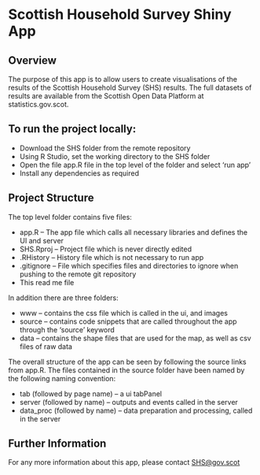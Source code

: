 # Scottish Household Survey Shiny App

## Overview

The purpose of this app is to allow users to create visualisations of the results of the Scottish Household Survey (SHS) results. The full datasets of results are available from the Scottish Open Data Platform at statistics.gov.scot.

## To run the project locally:

* Download the SHS folder from the remote repository
* Using R Studio, set the working directory to the SHS folder
* Open the file app.R file in the top level of the folder and select ‘run app’
* Install any dependencies as required

## Project Structure

The top level folder contains five files:

* app.R – The app file which calls all necessary libraries and defines the UI and server
* SHS.Rproj – Project file which is never directly edited
* .RHistory – History file which is not necessary to run app
* .gitignore – File which specifies files and directories to ignore when pushing to the remote git repository
* This read me file

In addition there are three folders:

* www – contains the css file which is called in the ui, and images
* source – contains code snippets that are called throughout the app through the ‘source’ keyword
* data – contains the shape files that are used for the map, as well as csv files of raw data

The overall structure of the app can be seen by following the source links from app.R. The files contained in the source folder have been named by the following naming convention:

* tab (followed by page name) – a ui tabPanel
* server (followed by name) – outputs and events called in the server
* data_proc (followed by name) – data preparation and processing, called in the server

## Further Information

For any more information about this app, please contact SHS@gov.scot 